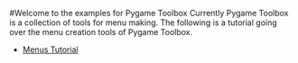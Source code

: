 #Welcome to the examples for Pygame Toolbox
Currently Pygame Toolbox is a collection of tools for menu making. The following is a tutorial going over the menu creation tools of Pygame Toolbox.

* [Menus Tutorial](./menu_example/menu_tutorial.md)
